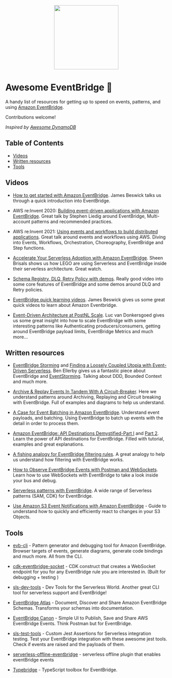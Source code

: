 <p align="center">
  <img src="https://user-images.githubusercontent.com/3268013/149550617-d92fa8ff-f95d-499c-8515-0ed0be976fbf.png" height="200px">
</p>

# Awesome EventBridge 🚀

A handy list of resources for getting up to speed on events, patterns, and using [Amazon EventBridge](https://aws.amazon.com/eventbridge/).

Contributions welcome!

_Inspired by [Awesome DynamoDB](https://github.com/alexdebrie/awesome-dynamodb)_

## Table of Contents

- [Videos](#videos)
- [Written resources](#written-resources)
- [Tools](#tools)

## Videos

- [How to get started with Amazon EventBridge](https://www.youtube.com/watch?v=ea9SCYDJIm4&t=1s). James Beswick talks us through a quick introduction into EventBridge.

- AWS re:Invent 2020: [Building event-driven applications with Amazon EventBridge](https://www.youtube.com/watch?v=Wk0FoXTUEjo&t=980s). Great talk by Stephen Liedig around EventBridge, Multi-account patterns and recommended practices. 

- AWS re:Invent 2021: [Using events and workflows to build distributed applications](https://www.youtube.com/watch?v=wS7F__gEqx4&t=1273s). Great talk around events and workflows using AWS. Diving into Events, Workflows, Orchestration, Choreography, EventBridge and Step functions.

- [Accelerate Your Serverless Adoption with Amazon EventBridge](https://www.youtube.com/watch?v=sTZpoSGOSOI). Sheen Brisals shows us how LEGO are using Serverless and EventBridge inside their serverless architecture. Great watch.

- [Schema Registry, DLQ, Retry Policy with demos](https://www.youtube.com/watch?v=-R8SpbCYMY0). Really good video into some core features of EventBridge and some demos around DLQ and Retry policies.

- [EventBridge quick learning videos](https://www.youtube.com/playlist?list=PLWVS7QXuxjVkflYnCmLzZO_1q0UU0xD08). James Beswick gives us some great quick videos to learn about Amazon Eventbridge.

- [Event-Driven Architecture at PostNL Scale](https://www.youtube.com/watch?v=nyoMF1AEI7g). Luc van Donkersgoed gives us some great insight into how to scale EventBridge with some interesting patterns like Authenticating producers/consumers, getting around EventBridge payload limits, EventBridge Metrics and much more...

## Written resources

- [EventBridge Storming](https://medium.com/serverless-transformation/eventbridge-storming-how-to-build-state-of-the-art-event-driven-serverless-architectures-e07270d4dee) and [Finding a Loosely Coupled Utopia with Event-Driven Serverless](https://medium.com/serverless-transformation/service-ports-finding-a-loosely-coupled-utopia-with-event-driven-serverless-6964aacd1487). Ben Ellerby gives us a fantastic piece about EventBridge and [EventStorming](https://www.eventstorming.com/). Talking about DDD, Bounded Context and much more.

- [Archive & Replay Events In Tandem With A Circuit-Breaker](https://medium.com/lego-engineering/amazon-eventbridge-archive-replay-events-in-tandem-with-a-circuit-breaker-c049a4c6857f). Here we understand patterns around Archiving, Replaying and Circuit breaking with EventBridge. Full of examples and diagrams to help us understand.

- [A Case for Event Batching in Amazon EventBridge](https://betterprogramming.pub/a-case-for-event-batching-in-amazon-eventbridge-303f5c3eecee). Understand event payloads, and batching. Using EventBridge to batch up events with the detail in order to process them.

- [Amazon EventBridge: API Destinations Demystified-Part I](https://medium.com/lego-engineering/amazon-eventbridge-api-destinations-demystified-part-i-23fa70d9a04d) and [Part 2](https://medium.com/lego-engineering/amazon-eventbridge-how-to-manage-api-connection-credentials-with-aws-secrets-manager-f773f7d2aac5). Learn the power of API destinations for EventBridge. Filled with tutorial, examples and great explanations.

- [A fishing analogy for EventBridge filtering rules](https://medium.com/lego-engineering/a-fishing-analogy-for-eventbridge-filtering-rules-e2378d2fda90). A great analogy to help us understand how filtering with EventBridge works.

- [How to Observe EventBridge Events with Postman and WebSockets](https://www.boyney.io/blog/2021-09-06-debug-eventbridge-with-postman). Learn how to use WebSockets with EventBridge to take a look inside your bus and debug.

- [Serverless patterns with EventBridge](https://serverlessland.com/patterns?services=eventbridge). A wide range of Serverless patterns (SAM, CDK) for EventBridge.

- [Use Amazon S3 Event Notifications with Amazon EventBridge](https://aws.amazon.com/blogs/aws/new-use-amazon-s3-event-notifications-with-amazon-eventbridge/) - Guide to understand how to quickly and efficiently react to changes in your S3 Objects.


## Tools

- [evb-cli](https://github.com/mhlabs/evb-cli) - Pattern generator and debugging tool for Amazon EventBridge. Browser targets of events, generate diagrams, generate code bindings and much more. All from the CLI.

- [cdk-eventbridge-socket](https://github.com/boyney123/cdk-eventbridge-socket) - CDK construct that creates a WebSocket endpoint for you for any EventBridge rule you are interested in. (Built for debugging + testing )

- [sls-dev-tools](https://github.com/Theodo-UK/sls-dev-tools#eventbridge) - Dev Tools for the Serverless World. Another great CLI tool for serverless support and EventBridge!

- [EventBridge Atlas](https://github.com/boyney123/eventbridge-atlas) - Document, Discover and Share Amazon EventBridge Schemas. Transforms your schemas into documentation.

- [EventBridge Canon](https://github.com/boyney123/eventbridge-canon) - Simple UI to Publish, Save and Share AWS EventBridge Events. Think Postman but for EventBridge.

- [sls-test-tools](https://github.com/Theodo-UK/sls-test-tools) - Custom Jest Assertions for Serverless integration testing. Test your EventBridge integration with these awesome jest tools. Check if events are raised and the payloads of them.

- [serverless-offline-eventbridge](https://github.com/rubenkaiser/serverless-offline-eventBridge) -  serverless offline plugin that enables eventBridge events 

- [Typebridge](https://github.com/fredericbarthelet/typebridge) - TypeScript toolbox for EventBridge. 
